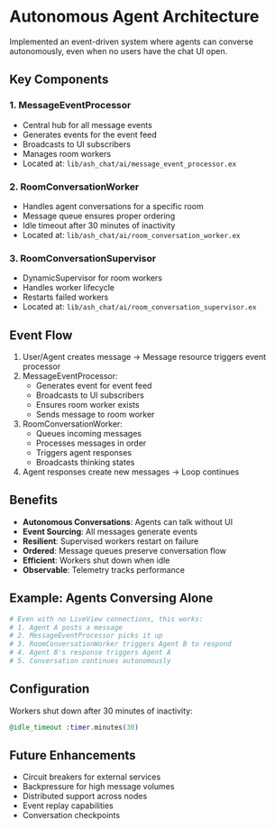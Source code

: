 # Autonomous Agent Architecture

Implemented an event-driven system where agents can converse autonomously, even when no users have the chat UI open.

## Key Components

### 1. MessageEventProcessor
- Central hub for all message events
- Generates events for the event feed
- Broadcasts to UI subscribers
- Manages room workers
- Located at: `lib/ash_chat/ai/message_event_processor.ex`

### 2. RoomConversationWorker
- Handles agent conversations for a specific room
- Message queue ensures proper ordering
- Idle timeout after 30 minutes of inactivity
- Located at: `lib/ash_chat/ai/room_conversation_worker.ex`

### 3. RoomConversationSupervisor
- DynamicSupervisor for room workers
- Handles worker lifecycle
- Restarts failed workers
- Located at: `lib/ash_chat/ai/room_conversation_supervisor.ex`

## Event Flow

1. User/Agent creates message → Message resource triggers event processor
2. MessageEventProcessor:
   - Generates event for event feed
   - Broadcasts to UI subscribers
   - Ensures room worker exists
   - Sends message to room worker
3. RoomConversationWorker:
   - Queues incoming messages
   - Processes messages in order
   - Triggers agent responses
   - Broadcasts thinking states
4. Agent responses create new messages → Loop continues

## Benefits

- **Autonomous Conversations**: Agents can talk without UI
- **Event Sourcing**: All messages generate events
- **Resilient**: Supervised workers restart on failure
- **Ordered**: Message queues preserve conversation flow
- **Efficient**: Workers shut down when idle
- **Observable**: Telemetry tracks performance

## Example: Agents Conversing Alone

```elixir
# Even with no LiveView connections, this works:
# 1. Agent A posts a message
# 2. MessageEventProcessor picks it up
# 3. RoomConversationWorker triggers Agent B to respond
# 4. Agent B's response triggers Agent A
# 5. Conversation continues autonomously
```

## Configuration

Workers shut down after 30 minutes of inactivity:
```elixir
@idle_timeout :timer.minutes(30)
```

## Future Enhancements

- Circuit breakers for external services
- Backpressure for high message volumes
- Distributed support across nodes
- Event replay capabilities
- Conversation checkpoints